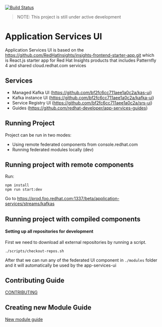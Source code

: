 [![Build Status](https://travis-ci.org/RedHatInsights/insights-frontend-starter-app.svg?branch=master)](https://travis-ci.org/RedHatInsights/insights-frontend-starter-app)

> NOTE: This project is still under active development

# Application Services UI

Application Services UI is based on the https://github.com/RedHatInsights/insights-frontend-starter-app.git which is React.js starter app for Red Hat Insights products that includes Patternfly 4 and shared cloud.redhat.com services

## Services 

- Managed Kafka UI (https://github.com/bf2fc6cc711aee1a0c2a/kas-ui)
- Kafka instance UI (https://github.com/bf2fc6cc711aee1a0c2a/kafka-ui)
- Service Registry UI (https://github.com/bf2fc6cc711aee1a0c2a/srs-ui)
- Guides (https://github.com/redhat-developer/app-services-guides)

## Running Project

Project can be run in two modes:

- Using remote federated components from console.redhat.com
- Running federated modules locally (dev)

## Running project with remote components

Run:
```
npm install
npm run start:dev
```

Go to https://prod.foo.redhat.com:1337/beta/application-services/streams/kafkas

## Running project with compiled components

#### Setting up all repositories for development

First we need to download all external repositories by running a script.

```
./scripts/checkout-repos.sh
```

After that we can run any of the federated UI component in `./modules` folder and it will automatically be used by the app-services-ui

 
## Contributing Guide

[CONTRIBUTING](./CONTRIBUTING.md)

 
## Creating new Module Guide

[New module guide](./CREATING-NEW-MODULE.md)
